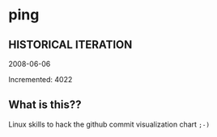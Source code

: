 # ping

## HISTORICAL ITERATION
2008-06-06

Incremented: 4022

## What is this?? 
Linux skills to hack the github commit visualization chart `;-)`
